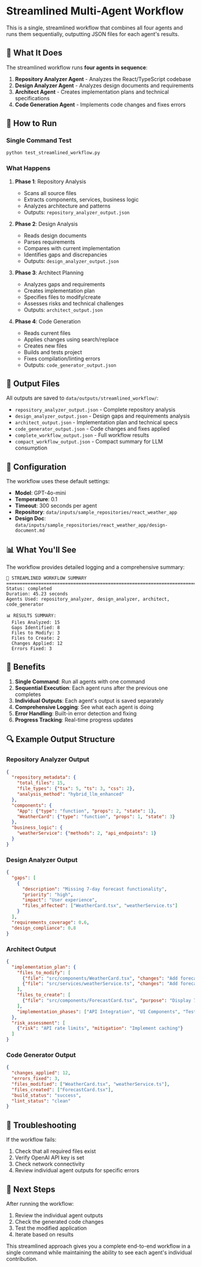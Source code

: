 # Streamlined Multi-Agent Workflow

This is a single, streamlined workflow that combines all four agents and runs them sequentially, outputting JSON files for each agent's results.

## 🎯 What It Does

The streamlined workflow runs **four agents in sequence**:

1. **Repository Analyzer Agent** - Analyzes the React/TypeScript codebase
2. **Design Analyzer Agent** - Analyzes design documents and requirements
3. **Architect Agent** - Creates implementation plans and technical specifications
4. **Code Generation Agent** - Implements code changes and fixes errors

## 🚀 How to Run

### Single Command Test
```bash
python test_streamlined_workflow.py
```

### What Happens
1. **Phase 1**: Repository Analysis
   - Scans all source files
   - Extracts components, services, business logic
   - Analyzes architecture and patterns
   - Outputs: `repository_analyzer_output.json`

2. **Phase 2**: Design Analysis
   - Reads design documents
   - Parses requirements
   - Compares with current implementation
   - Identifies gaps and discrepancies
   - Outputs: `design_analyzer_output.json`

3. **Phase 3**: Architect Planning
   - Analyzes gaps and requirements
   - Creates implementation plan
   - Specifies files to modify/create
   - Assesses risks and technical challenges
   - Outputs: `architect_output.json`

4. **Phase 4**: Code Generation
   - Reads current files
   - Applies changes using search/replace
   - Creates new files
   - Builds and tests project
   - Fixes compilation/linting errors
   - Outputs: `code_generator_output.json`

## 📁 Output Files

All outputs are saved to `data/outputs/streamlined_workflow/`:

- `repository_analyzer_output.json` - Complete repository analysis
- `design_analyzer_output.json` - Design gaps and requirements analysis
- `architect_output.json` - Implementation plan and technical specs
- `code_generator_output.json` - Code changes and fixes applied
- `complete_workflow_output.json` - Full workflow results
- `compact_workflow_output.json` - Compact summary for LLM consumption

## 🔧 Configuration

The workflow uses these default settings:
- **Model**: GPT-4o-mini
- **Temperature**: 0.1
- **Timeout**: 300 seconds per agent
- **Repository**: `data/inputs/sample_repositories/react_weather_app`
- **Design Doc**: `data/inputs/sample_repositories/react_weather_app/design-document.md`

## 📊 What You'll See

The workflow provides detailed logging and a comprehensive summary:

```
🎯 STREAMLINED WORKFLOW SUMMARY
================================================================================
Status: completed
Duration: 45.23 seconds
Agents Used: repository_analyzer, design_analyzer, architect, code_generator

📊 RESULTS SUMMARY:
  Files Analyzed: 15
  Gaps Identified: 8
  Files to Modify: 3
  Files to Create: 2
  Changes Applied: 12
  Errors Fixed: 3
```

## 🎯 Benefits

1. **Single Command**: Run all agents with one command
2. **Sequential Execution**: Each agent runs after the previous one completes
3. **Individual Outputs**: Each agent's output is saved separately
4. **Comprehensive Logging**: See what each agent is doing
5. **Error Handling**: Built-in error detection and fixing
6. **Progress Tracking**: Real-time progress updates

## 🔍 Example Output Structure

### Repository Analyzer Output
```json
{
  "repository_metadata": {
    "total_files": 15,
    "file_types": {"tsx": 5, "ts": 3, "css": 2},
    "analysis_method": "hybrid_llm_enhanced"
  },
  "components": {
    "App": {"type": "function", "props": 2, "state": 1},
    "WeatherCard": {"type": "function", "props": 1, "state": 3}
  },
  "business_logic": {
    "weatherService": {"methods": 2, "api_endpoints": 1}
  }
}
```

### Design Analyzer Output
```json
{
  "gaps": [
    {
      "description": "Missing 7-day forecast functionality",
      "priority": "high",
      "impact": "User experience",
      "files_affected": ["WeatherCard.tsx", "weatherService.ts"]
    }
  ],
  "requirements_coverage": 0.6,
  "design_compliance": 0.8
}
```

### Architect Output
```json
{
  "implementation_plan": {
    "files_to_modify": [
      {"file": "src/components/WeatherCard.tsx", "changes": "Add forecast display"},
      {"file": "src/services/weatherService.ts", "changes": "Add forecast API"}
    ],
    "files_to_create": [
      {"file": "src/components/ForecastCard.tsx", "purpose": "Display 7-day forecast"}
    ],
    "implementation_phases": ["API Integration", "UI Components", "Testing"]
  },
  "risk_assessment": [
    {"risk": "API rate limits", "mitigation": "Implement caching"}
  ]
}
```

### Code Generator Output
```json
{
  "changes_applied": 12,
  "errors_fixed": 3,
  "files_modified": ["WeatherCard.tsx", "weatherService.ts"],
  "files_created": ["ForecastCard.tsx"],
  "build_status": "success",
  "lint_status": "clean"
}
```

## 🚨 Troubleshooting

If the workflow fails:
1. Check that all required files exist
2. Verify OpenAI API key is set
3. Check network connectivity
4. Review individual agent outputs for specific errors

## 🎯 Next Steps

After running the workflow:
1. Review the individual agent outputs
2. Check the generated code changes
3. Test the modified application
4. Iterate based on results

This streamlined approach gives you a complete end-to-end workflow in a single command while maintaining the ability to see each agent's individual contribution.
